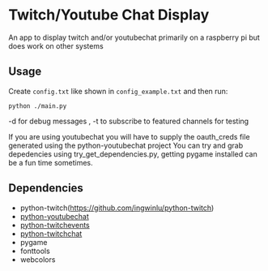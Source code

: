 Twitch/Youtube Chat Display
===================

An app to display twitch and/or youtubechat primarily on a raspberry pi but does work on other systems
 
Usage
-----

Create `config.txt` like shown in `config_example.txt` and then run:

    python ./main.py

-d for debug messages , -t to subscribe to featured channels for testing

If you are using youtubechat you will have to supply the oauth_creds file  generated using the python-youtubechat project
You can try and grab depedencies using try_get_dependencies.py, getting pygame installed can be a fun time sometimes.


Dependencies
------------

 * python-twitch(https://github.com/ingwinlu/python-twitch)
 * [python-youtubechat](https://github.com/shughes-uk/python-youtubechat)
 * [python-twitchevents](https://github.com/shughes-uk/python-twitchevents)
 * [python-twitchchat](https://github.com/shughes-uk/python-twitchchat)
 * pygame
 * fonttools
 * webcolors
